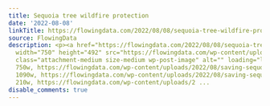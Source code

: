 ```yaml
---
title: Sequoia tree wildfire protection
date: '2022-08-08'
linkTitle: https://flowingdata.com/2022/08/08/sequoia-tree-wildfire-protection/
source: FlowingData
description: <p><a href="https://flowingdata.com/2022/08/08/sequoia-tree-wildfire-protection/"><img
  width="750" height="492" src="https://flowingdata.com/wp-content/uploads/2022/08/saving-sequoia-trees-750x492.png"
  class="attachment-medium size-medium wp-post-image" alt="" loading="lazy" srcset="https://flowingdata.com/wp-content/uploads/2022/08/saving-sequoia-trees-750x492.png
  750w, https://flowingdata.com/wp-content/uploads/2022/08/saving-sequoia-trees-1090x714.png
  1090w, https://flowingdata.com/wp-content/uploads/2022/08/saving-sequoia-trees-210x138.png
  210w, https://flowingdata.com/wp-content/uploads/2 ...
disable_comments: true
---
```

<p><a href="https://flowingdata.com/2022/08/08/sequoia-tree-wildfire-protection/"><img width="750" height="492" src="https://flowingdata.com/wp-content/uploads/2022/08/saving-sequoia-trees-750x492.png" class="attachment-medium size-medium wp-post-image" alt="" loading="lazy" srcset="https://flowingdata.com/wp-content/uploads/2022/08/saving-sequoia-trees-750x492.png 750w, https://flowingdata.com/wp-content/uploads/2022/08/saving-sequoia-trees-1090x714.png 1090w, https://flowingdata.com/wp-content/uploads/2022/08/saving-sequoia-trees-210x138.png 210w, https://flowingdata.com/wp-content/uploads/2 ...